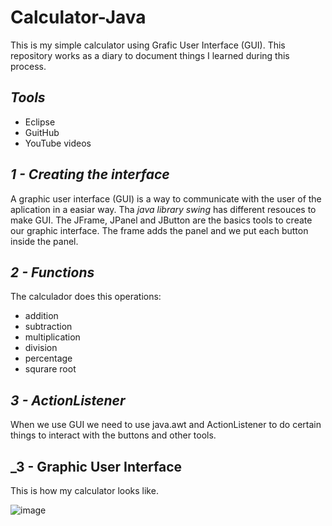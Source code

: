 # Calculator-Java
 This is my simple calculator using Grafic User Interface (GUI). This repository works as a diary to document things I learned during this process. 
 
 ## _Tools_
 
 - Eclipse
 - GuitHub
 - YouTube videos
 
 ## _1 - Creating the interface_
 A graphic user interface (GUI) is a way to communicate with the user of the aplication in a easiar way. Tha *java library swing* has different resouces to make GUI. 
 The JFrame, JPanel and JButton are the basics tools to create our graphic interface. The frame adds the panel and we put each button inside the panel. 
 
 ## _2 - Functions_
 The calculador does  this operations:
 - addition
 - subtraction
 - multiplication
 - division
 - percentage
 - squrare root
 
 ## _3 - ActionListener_
 
 When we use GUI we need to use java.awt and ActionListener to do certain things to interact with the buttons and other tools. 

 
 ## _3 - Graphic User Interface
 
 This is how my calculator looks like.
 
![image](https://user-images.githubusercontent.com/84158231/203869467-6a729a28-1307-49ab-a285-ffd8ea468a3a.png)


 
 
